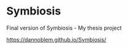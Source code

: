 # Symbiosis
 Final version of Symbiosis - My thesis project

 https://dannoblem.github.io/Symbiosis/
